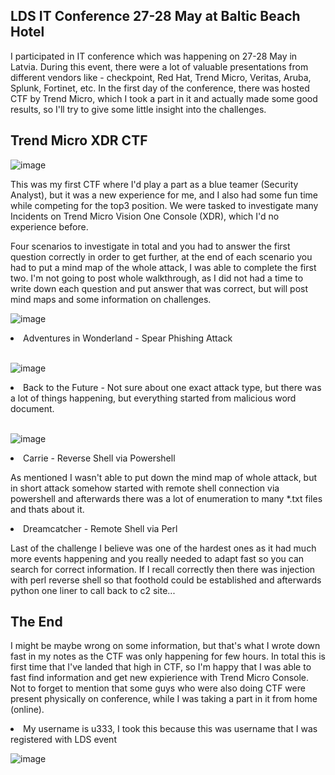 ## LDS IT Conference 27-28 May at Baltic Beach Hotel ##

<p>I participated in IT conference which was happening on 27-28 May in Latvia. During this event, there were a lot of valuable presentations from different
vendors like - checkpoint, Red Hat, Trend Micro, Veritas, Aruba, Splunk, Fortinet, etc. In the first day of the conference, there was hosted CTF by Trend Micro, which
I took a part in it and actually made some good results, so I'll try to give some little insight into the challenges.</p>





## Trend Micro XDR CTF ##

![image](https://user-images.githubusercontent.com/85706972/170838490-baaf8aff-8da7-4f4e-997c-e436c6b1f195.png)


<p>
 This was my first CTF where I'd play a part as a blue teamer (Security Analyst), but it was a new experience for me, and I also had some fun time while competing for the top3 position.
 We were tasked to investigate many Incidents on Trend Micro Vision One Console (XDR), which I'd no experience before.
 </p>
 
 <p> Four scenarios to investigate in total and you had to answer the first question correctly in order to get further, at the end of each scenario you had to put a mind map of the whole attack, I was able to complete the first two. 
I'm not going to post whole walkthrough, as I did not had a time to write down each question and put answer that was correct, but will post mind maps and some information on challenges.</p>
 
 ![image](https://user-images.githubusercontent.com/85706972/170839111-43cce6d2-48c5-4aae-9419-80444a03e715.png)
 
 <li> Adventures in Wonderland - Spear Phishing Attack </li>
 
 </br>
 
 ![image](https://user-images.githubusercontent.com/85706972/170839254-12d7a364-85a0-45f0-a7f0-873f82991315.png)
 
 <li>Back to the Future - Not sure about one exact attack type, but there was a lot of things happening, but everything started from malicious word document. </li>
</br>

![image](https://user-images.githubusercontent.com/85706972/170839486-54e9efa1-efdc-47e2-a342-4339391a955d.png)

<li> Carrie - Reverse Shell via Powershell </li> 

<p> As mentioned I wasn't able to put down the mind map of whole attack, but in short attack somehow started with remote shell connection via powershell and 
  afterwards there was a lot of enumeration to many *.txt files and thats about it.
 
  <li>Dreamcatcher - Remote Shell via Perl </li>
  
  <p> Last of the challenge I believe was one of the hardest ones as it had much more events happening and you really needed to adapt fast so you can search for correct information.
    If I recall correctly then there was injection with perl reverse shell so that foothold could be established and afterwards python one liner to call back to c2 site...
  
    
 ## The End ##
    
<p>I might be maybe wrong on some information, but that's what I wrote down fast in my notes as the CTF was only happening for few hours.
In total this is first time that I've landed that high in CTF, so I'm happy that I was able to fast find information and get new expierience with Trend Micro Console.
Not to forget to mention that some guys who were also doing CTF were present physically on conference, while I was taking a part in it from home (online). </p>
      
      
 <li> My username is u333, I took this because this was username that I was registered with LDS event </li>
     
    
 ![image](https://user-images.githubusercontent.com/85706972/170839799-e33cf4b3-b0b7-4bc9-bd58-7eb111c11f8d.png)
    
    
  




